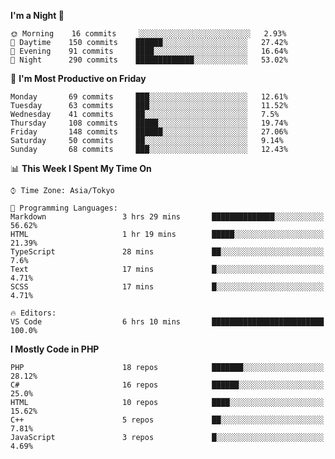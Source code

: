 <!--START_SECTION:waka-->
**I'm a Night 🦉** 

```text
🌞 Morning    16 commits     ░░░░░░░░░░░░░░░░░░░░░░░░░   2.93% 
🌆 Daytime    150 commits    ██████░░░░░░░░░░░░░░░░░░░   27.42% 
🌃 Evening    91 commits     ████░░░░░░░░░░░░░░░░░░░░░   16.64% 
🌙 Night      290 commits    █████████████░░░░░░░░░░░░   53.02%

```
📅 **I'm Most Productive on Friday** 

```text
Monday       69 commits     ███░░░░░░░░░░░░░░░░░░░░░░   12.61% 
Tuesday      63 commits     ███░░░░░░░░░░░░░░░░░░░░░░   11.52% 
Wednesday    41 commits     ██░░░░░░░░░░░░░░░░░░░░░░░   7.5% 
Thursday     108 commits    █████░░░░░░░░░░░░░░░░░░░░   19.74% 
Friday       148 commits    ██████░░░░░░░░░░░░░░░░░░░   27.06% 
Saturday     50 commits     ██░░░░░░░░░░░░░░░░░░░░░░░   9.14% 
Sunday       68 commits     ███░░░░░░░░░░░░░░░░░░░░░░   12.43%

```


📊 **This Week I Spent My Time On** 

```text
⌚︎ Time Zone: Asia/Tokyo

💬 Programming Languages: 
Markdown                 3 hrs 29 mins       ██████████████░░░░░░░░░░░   56.62% 
HTML                     1 hr 19 mins        █████░░░░░░░░░░░░░░░░░░░░   21.39% 
TypeScript               28 mins             ██░░░░░░░░░░░░░░░░░░░░░░░   7.6% 
Text                     17 mins             █░░░░░░░░░░░░░░░░░░░░░░░░   4.71% 
SCSS                     17 mins             █░░░░░░░░░░░░░░░░░░░░░░░░   4.71%

🔥 Editors: 
VS Code                  6 hrs 10 mins       █████████████████████████   100.0%

```

**I Mostly Code in PHP** 

```text
PHP                      18 repos            ███████░░░░░░░░░░░░░░░░░░   28.12% 
C#                       16 repos            ██████░░░░░░░░░░░░░░░░░░░   25.0% 
HTML                     10 repos            ████░░░░░░░░░░░░░░░░░░░░░   15.62% 
C++                      5 repos             ██░░░░░░░░░░░░░░░░░░░░░░░   7.81% 
JavaScript               3 repos             █░░░░░░░░░░░░░░░░░░░░░░░░   4.69%

```



<!--END_SECTION:waka-->

<!--
**Slime-hatena/Slime-hatena** is a ✨ _special_ ✨ repository because its `README.md` (this file) appears on your GitHub profile.

Here are some ideas to get you started:

- 🔭 I’m currently working on ...
- 🌱 I’m currently learning ...
- 👯 I’m looking to collaborate on ...
- 🤔 I’m looking for help with ...
- 💬 Ask me about ...
- 📫 How to reach me: ...
- 😄 Pronouns: ...
- ⚡ Fun fact: ...
-->
